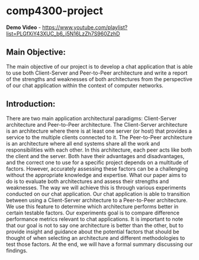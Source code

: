 # comp4300-project
**Demo Video** - https://www.youtube.com/playlist?list=PLGfXiY43XUC_b6_j5N16LzZh7S960ZzhD
## Main Objective:
The main objective of our project is to develop a chat application that is able to use both Client-Server and Peer-to-Peer architecture and write a report of the strengths and weaknesses of both architectures from the perspective of our chat application within the context of computer networks. 
## Introduction:
There are two main application architectural paradigms: Client-Server architecture and Peer-to-Peer architecture. The Client-Server architecture is an architecture where there is at least one server (or host) that provides a service to the multiple clients connected to it. The Peer-to-Peer architecture is an architecture where all end systems share all the work and responsibilities with each other. In this architecture, each peer acts like both the client and the server. Both have their advantages and disadvantages, and the correct one to use for a specific project depends on a multitude of factors. However, accurately assessing these factors can be a challenging without the appropriate knowledge and expertise. What our paper aims to do is to evaluate both architectures and assess their strengths and weaknesses. The way we will achieve this is through various experiments conducted on our chat application. Our chat application is able to transition between using a Client-Server architecture to a Peer-to-Peer architecture. We use this feature to determine which architecture performs better in certain testable factors. Our experiments goal is to compare difference performance metrics relevant to chat applications. It is important to note that our goal is not to say one architecture is better than the other, but to provide insight and guidance about the potential factors that should be thought of when selecting an architecture and different methodologies to test those factors. At the end, we will have a formal summary discussing our findings.  

